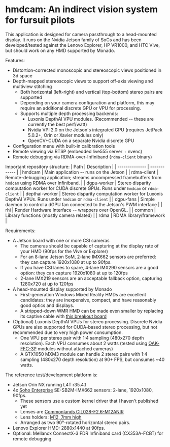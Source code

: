 # hmdcam: An indirect vision system for fursuit pilots


This application is designed for camera passthrough to a head-mounted display.
It runs on the Nvidia Jetson family of SoCs and has been developed/tested against the Lenovo Explorer, HP VR1000, and HTC Vive, but should work on any HMD supported by Monado.

Features:
- Distortion-corrected monoscopic and stereoscopic views positioned in 3d space
- Depth-mapped stereoscopic views to support off-axis viewing and multiview stitching
  - Both horizontal (left-right) and vertical (top-bottom) stereo pairs are supported
  - Depending on your camera configuration and platform, this may require an additional discrete GPU or VPU for processing.
  - Supports multiple depth processing backends:
    - Luxonis DepthAI VPU modules. (Recommended -- these are currently the best perf/watt)
    - Nvidia VPI 2.0 on the Jetson's integrated GPU (requires JetPack 5.0.2+, Orin or Xavier modules only)
    - OpenCV+CUDA on a separate Nvidia discrete GPU
- Configuration menu with built-in calibration tools
- Remote viewing via RTSP (embedded live555 server + nvenc)
- Remote debugging via RDMA-over-Infiniband (`rdma-client` binary)

Important repository structure:
| Path           | Description  |
| -------------- | ------------ |
| hmdcam         |  Main application -- runs on the Jetson |
| rdma-client    | Remote-debugging application; streams uncompressed framebuffers from `hmdcam` using RDMA over Infiniband. |
| dgpu-worker    | Stereo disparity computation worker for CUDA discrete GPUs. Runs under `hmdcam` or `rdma-client` |
| depthai-worker | Stereo disparity computation worker for Luxonis DepthAI VPUs. Runs under `hmdcam` or `rdma-client` |
| dgpu-fans      | Simple daemon to control a dGPU fan connected to the Jetson's PWM interface |
| rhi            | Render Hardware Interface -- wrappers over OpenGL. |
| common         | Library functions (mostly camera related) |
| rdma           | RDMA library/framework |

Requirements:
- A Jetson board with one or more CSI cameras
  - The cameras should be capable of capturing at the display rate of your HMD (90fps for the Vive or Explorer)
  - For an 8-lane Jetson SoM, 2-lane IMX662 sensors are preferred: they can capture 1920x1080 at up to 90fps.
  - If you have CSI lanes to spare, 4-lane IMX290 sensors are a good option: they can capture 1920x1080 at up to 120fps
  - 2-lane IMX219 sensors are an acceptable fallback option, capturing 1280x720 at up to 120fps
- A head-mounted display supported by Monado
  - First-generation Windows Mixed Reality HMDs are excellent candidates: they are inexpensive, compact, and have reasonably good optics and displays.
  - A stripped-down WMR HMD can be made even smaller by replacing its captive cable with [this breakout board](https://github.com/Fraxul/Explorer-Breakout)
- (Optional) Luxonis DepthAI VPUs for stereo processing. Discrete Nvidia GPUs are also supported for CUDA-based stereo processing, but not recommended due to very high power consumption.
  - One VPU per stereo pair with 1:4 sampling (480x270 depth resolution). Each VPU consumes about 2 watts (tested using [OAK-FFC-3P](https://docs.luxonis.com/projects/hardware/en/latest/pages/DM1090.html) modules without attached cameras)
  - A GTX1050 MXM3 module can handle 2 stereo pairs with 1:4 sampling (480x270 depth resolution) at 90+ FPS, but consumes ~40 watts.

The reference test/development platform is:
- Jetson Orin NX running L4T r35.4.1
- 4x [Soho Enterprise](https://soho-enterprise.com) SE-SB2M-IMX662 sensors: 2-lane, 1920x1080, 90fps.
  - These sensors use a custom kernel driver that I haven't published yet
  - Lenses are [Commonlands CIL028-F2.6-M12ANIR](https://commonlands.com/products/wideangle-3mm-lens)
  - Lens holders: [M12, 7mm high](https://www.aliexpress.us/item/2255801127009273.html)
  - Arranged as two 90°-rotated horizontal stereo pairs.
- Lenovo Explorer HMD: 2880x1440 at 90fps.
- Optional: Mellanox ConnectX-3 FDR Infiniband card (CX353A-FCBT) for remote debugging

